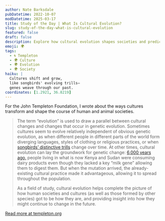 ```yaml
---
author: Nate Barksdale
pubDatetime: 2022-10-07
modDatetime: 2025-03-17
title: Study of the Day | What Is Cultural Evolution?
slug: study-of-the-day-what-is-cultural-evolution
featured: false
draft: false
description: Explore how cultural evolution shapes societies and predicts future changes, from songbirds' trills to the spread of lactose tolerance.
emoji: 🌍
tags:
  - 🌀 Templeton
  - 🌍 Culture
  - 🌍 Evolution
  - 🌍 Society
haiku: |
  Cultures shift and grow,  
  like songbirds' evolving trills—  
  genes weave through our past.
coordinates: [1.2921, 36.8219]
---
```


For the John Templeton Foundation, I wrote about the ways cultures transform and shape the course of human and animal societies.

> The term “evolution” is used to draw a parallel between cultural changes and changes that occur in genetic evolution. Sometimes cultures seem to evolve relatively independent of obvious genetic evolution, as when different people in different parts of the world form diverging languages, styles of clothing or religious practices, or when [songbirds’ distinctive trills](https://www.templeton.org/news/what-do-birdsongs-and-hip-hop-have-in-common-cultural-evolution) change over time. At other times, cultural evolution can lay the groundwork for genetic change: [6,000 years ago,](https://www.science.org/content/article/humans-were-drinking-milk-they-could-digest-it) people living in what is now Kenya and Sudan were consuming dairy products even though they lacked a key “milk gene” allowing them to digest them. But when the mutation arrived, the already-existing cultural practice made it advantageous, allowing it to spread throughout the population.
>
> As a field of study, cultural evolution helps complete the picture of how human societies and cultures (as well as those formed by other species) got to be how they are, and providing insight into how they might continue to change in the future.

[Read more at templeton.org](https://www.templeton.org/news/what-is-cultural-evolution)
